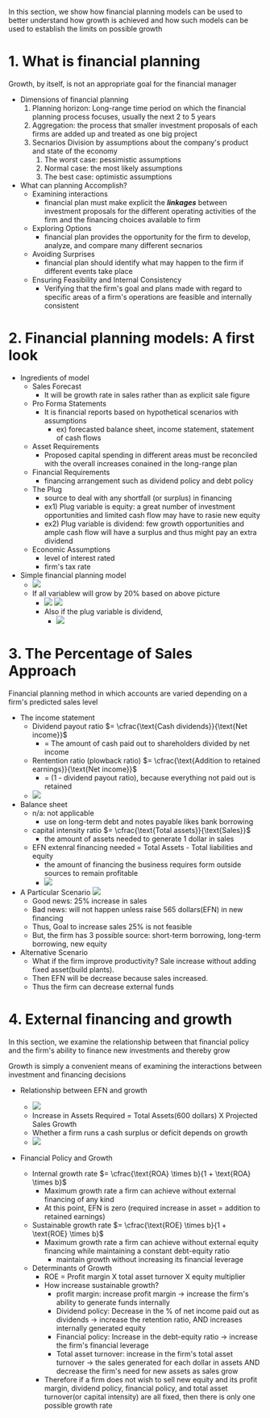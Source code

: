 
In this section, we show how financial planning models can be used to better understand how growth is achieved and how such models can be used to establish the limits on possible growth

# 1. What is financial planning

Growth, by itself, is not an appropriate goal for the financial manager

- Dimensions of financial planning
	1. Planning horizon: Long-range time period on which the financial planning process focuses, usually the next 2 to 5 years
	2. Aggregation: the process that smaller investment proposals of each firms are added up and treated as one big project
	3. Secnarios Division by assumptions about the company's product and state of the economy
		1. The worst case: pessimistic assumptions
		2. Normal case: the most likely assumptions
		3. The best case: optimistic assumptions
- What can planning Accomplish?
	- Examining interactions
		- financial plan must make explicit the ***linkages*** between investment proposals for the different operating activities of the firm and the financing choices available to firm
	- Exploring Options
		- financial plan provides the opportunity for the firm to develop, analyze, and compare many different secnarios 
	- Avoiding Surprises
		- financial plan should identify what may happen to the firm if different events take place 
	- Ensuring Feasibility and Internal Consistency
		- Verifying that the firm's goal and plans made with regard to specific areas of a firm's operations are feasible and internally consistent

# 2. Financial planning models: A first look

- Ingredients of model
	- Sales Forecast
		- It will be growth rate in sales rather than as explicit sale figure
	- Pro Forma Statements
		- It is financial reports based on hypothetical scenarios with assumptions
			- ex) forecasted balance sheet, income statement, statement of cash flows
	- Asset Requirements
		- Proposed capital spending in different areas must be reconciled with the overall increases conained in the long-range plan
	- Financial Requirements
		- financing arrangement such as dividend policy and debt policy
	- The Plug
		- source to deal with any shortfall (or surplus) in financing
		- ex1) Plug variable is equity: a great number of investment opportunities and limited cash flow may have to rasie new equity
		- ex2) Plug variable is dividend: few growth opportunities and ample cash flow will have a surplus and thus might pay an extra dividend
	- Economic Assumptions
		- level of interest rated 
		- firm's tax rate
- Simple financial planning model
	- ![](Pasted%20image%2020231222204247.png)
	- If all variablew will grow by 20% based on above picture
		- ![](Pasted%20image%2020231222204311.png) ![](Pasted%20image%2020231222204320.png)
		- Also if the plug variable is dividend,
			- ![](Pasted%20image%2020231222204539.png)

# 3. The Percentage of Sales Approach

Financial planning method in which accounts are varied depending on a firm's predicted sales level

- The income statement
	- Dividend payout ratio  $= \cfrac{\text{Cash dividends}}{\text{Net income}}$
		- = The amount of cash paid out to shareholders divided by net income
	- Rentention ratio (plowback ratio) $= \cfrac{\text{Addition to retained earnings}}{\text{Net income}}$
		- = (1 - dividend payout ratio), because everything not paid out is retained 
	- ![](Pasted%20image%2020231222205106.png)
- Balance sheet
	- n/a: not applicable
		- use on long-term debt and notes payable likes bank borrowing
	- capital intensity ratio $= \cfrac{\text{Total assets}}{\text{Sales}}$
		- the amount of assets needed to generate 1 dollar in sales
	- EFN extenral financing needed = Total Assets - Total liabilities and equity
		- the amount of financing the business requires form outside sources to remain profitable
		- ![](Pasted%20image%2020231222220044.png)
- A Particular Scenario ![](Pasted%20image%2020231222220145.png)
	- Good news: 25% increase in sales
	- Bad news: will not happen unless raise 565 dollars(EFN) in new financing
	- Thus, Goal to increase sales 25% is not feasible
	- But, the firm has 3 possible source: short-term borrowing, long-term borrowing, new equity
- Alternative Scenario
	- What if the firm improve productivity? Sale increase without adding fixed asset(build plants).
	- Then EFN will be decrease because sales increased.
	- Thus the firm can decrease external funds

# 4. External financing and growth

In this section, we examine the relationship between that financial policy and the firm's ability to finance new investments and thereby grow

Growth is simply a convenient means of examining the interactions between investment and financing decisions

- Relationship between EFN and growth 
	- ![](Pasted%20image%2020231222225221.png)
	- Increase in Assets Required = Total Assets(600 dollars) X Projected Sales Growth
	- Whether a firm runs a cash surplus or deficit depends on growth
	- ![](Pasted%20image%2020231222225316.png)

- Financial Policy and Growth
	- Internal growth rate $= \cfrac{\text{ROA} \times b}{1 + \text{ROA} \times b}$
		- Maximum growth rate a firm can achieve without external financing of any kind
		- At this point, EFN is zero (required increase in asset = addition to retained earnings)
	- Sustainable growth rate $= \cfrac{\text{ROE} \times b}{1 + \text{ROE} \times b}$
		- Maximum growth rate a firm can achieve without external equity financing while maintaining a constant debt-equity ratio
			- maintain growth without increasing its financial leverage
	- Determinants of Growth
		- ROE = Profit margin X total asset turnover X equity multiplier
		- How increase sustainable growth?
			- profit margin: increase profit margin -> increase the firm's ability to generate funds internally 
			- Dividend policy: Decrease in the % of net income paid out as dividends -> increase the retention ratio, AND increases internally generated equity
			- Financial policy: Increase in the debt-equity ratio -> increase the firm's financial leverage
			- Total asset turnover: increase in the firm's total asset turnover -> the sales generated for each dollar in assets AND decrease the firm's need for new assets as sales grow
		- Therefore if a firm does not wish to sell new equity and its profit margin, dividend policy, financial policy, and total asset turnover(or capital intensity) are all fixed, then there is only one possible growth rate
